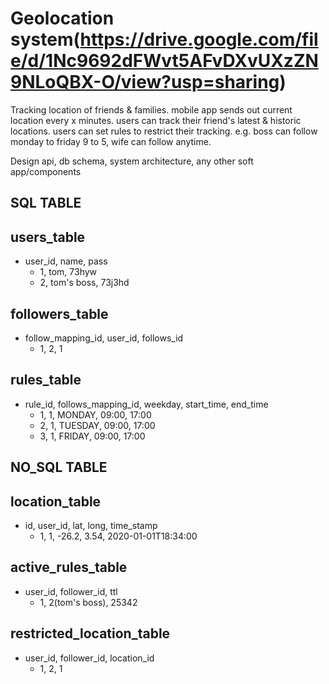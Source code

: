 Geolocation system(https://drive.google.com/file/d/1Nc9692dFWvt5AFvDXvUXzZN9NLoQBX-O/view?usp=sharing)
===================
Tracking location of friends & families.
mobile app sends out current location every x minutes.
users can track their friend's latest & historic locations.
users can set rules to restrict their tracking. e.g. boss can follow monday to friday 9 to 5, wife can follow anytime.

Design api, db schema, system architecture, any other soft app/components

SQL TABLE
---------
users_table
-----------
- user_id, name, pass
  - 1, tom, 73hyw
  - 2, tom's boss, 73j3hd

followers_table
---------------
- follow_mapping_id, user_id, follows_id
  - 1,                 2,        1

rules_table
-----------
- rule_id, follows_mapping_id, weekday, start_time, end_time
  - 1,          1,                MONDAY,    09:00,    17:00
  - 2,          1,                TUESDAY,    09:00,   17:00
  - 3,          1,                FRIDAY,    09:00,   17:00

NO_SQL TABLE
------------
location_table
--------------
- id, user_id, lat, long, time_stamp
  - 1,      1,   -26.2, 3.54, 2020-01-01T18:34:00       

active_rules_table
------------------
- user_id, follower_id,  ttl
  - 1,       2(tom's boss), 25342        

restricted_location_table
-------------------------
- user_id, follower_id,  location_id
  - 1,        2,             1

